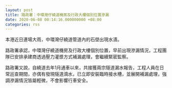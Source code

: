 ```yaml
---
layout: post
title: 路政署：中環灣仔繞道機房及行政大樓個別位置滲漏
date: 2020-06-08 00:14:16.000000000 +08:00
categories: rss
---
```


本港近日連場大雨，中環灣仔繞道管道內的石壆出現水漬。

路政署承認，中環灣仔繞道機房及行政大樓個別位置，早前出現滲漏情況，工程團隊已安排承建商透過壓力灌漿方式補漏處理，會繼續緊密監察。

路政署又說，自繞道去年1月通車以來，共接獲兩宗隧道漏水報告，工程人員在日常巡查期間，亦偶有發現隧道滴水，已立即安裝臨時接水槽，並展開補漏處理，強調滲漏情況皆屬輕微，不會影響行車安全。
